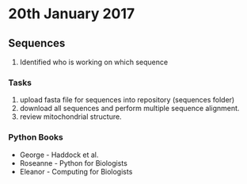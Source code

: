 # 20th January 2017

##  Sequences

1. Identified who is working on which sequence

### Tasks

1. upload fasta file for sequences into repository (sequences folder)
1. download all sequences and perform multiple sequence alignment.
1. review mitochondrial structure.

### Python Books

* George - Haddock et al.
* Roseanne - Python for Biologists
* Eleanor - Computing for Biologists

